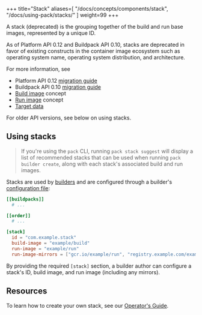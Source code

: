 
+++
title="Stack"
aliases=[
  "/docs/concepts/components/stack",
  "/docs/using-pack/stacks/"
]
weight=99
+++

A stack (deprecated) is the grouping together of the build and run base images, represented by a unique ID.

<!--more-->

As of Platform API 0.12 and Buildpack API 0.10, stacks are deprecated in favor of existing constructs in the container image ecosystem such as operating system name, operating system distribution, and architecture.

For more information, see
* Platform API 0.12 [migration guide](/docs/for-platform-operators/how-to/migrate/platform-api-0.11-0.12/)
* Buildpack API 0.10 [migration guide](/docs/for-buildpack-authors/how-to/migrate/buildpack-api-0.9-0.10/)
* [Build image](/docs/for-app-developers/concepts/base-images/build/) concept
* [Run image](/docs/for-app-developers/concepts/base-images/run/) concept
* [Target data](/docs/for-buildpack-authors/concepts/targets/)

For older API versions, see below on using stacks.

<!--more-->

## Using stacks

> If you're using the `pack` CLI, running `pack stack suggest` will display a list of recommended
stacks that can be used when running `pack builder create`, along with each stack's associated build and run images.

Stacks are used by [builders][builder] and are configured through a builder's
[configuration file](/docs/reference/config/builder-config/):

```toml
[[buildpacks]]
  # ...

[[order]]
  # ...

[stack]
  id = "com.example.stack"
  build-image = "example/build"
  run-image = "example/run"
  run-image-mirrors = ["gcr.io/example/run", "registry.example.com/example/run"]
```

By providing the required `[stack]` section, a builder author can configure a stack's ID, build image, and run image
(including any mirrors).

## Resources

To learn how to create your own stack, see our [Operator's Guide][operator-guide].

[operator-guide]: /docs/for-platform-operators/
[builder]: /docs/for-platform-operators/concepts/builder/
[buildpack]: /docs/for-platform-operators/concepts/buildpack/
[lifecycle]: /docs/for-platform-operators/concepts/lifecycle/
